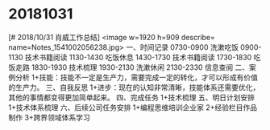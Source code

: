 # 20181031

[# 2018/10/31 肖威工作总结]
<image w=1920 h=909 describe= name=Notes_1541002056238.jpg>
一、时间记录
0730-0900 洗漱吃饭
0900-1130 技术书籍阅读
1130-1430 吃饭休息
1430-1730 技术书籍阅读
1730-1830 吃饭走路
1830-1930 技术梳理
1930-2130 洗漱休闲
2130-2330 信息查阅
二、案例分析
1+技能：技能不一定是生产力，需要完成一定的转化，才可以形成有价值的生产力。
三、自我反思
1+进步：现在的认知非常清晰，技能体系还需要优化，其他的事情都变得更加简单起来。
四、完成任务
1+技术梳理
五、明日计划安排
1+技术体系梳理
六、后续公司任务安排
1+编程思维培训企业家
2+经验栏目作品制作
3+跨界领域体系学习
